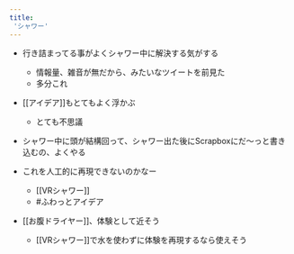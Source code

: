 ```yaml
---
title:
 'シャワー'
---
```


- 行き詰まってる事がよくシャワー中に解決する気がする
    - 情報量、雑音が無だから、みたいなツイートを前見た
    - 多分これ
- [[アイデア]]もとてもよく浮かぶ
    - とても不思議

- シャワー中に頭が結構回って、シャワー出た後にScrapboxにだ〜っと書き込むの、よくやる

- これを人工的に再現できないのかなー
    - [[VRシャワー]]
    - #ふわっとアイデア

- [[お腹ドライヤー]]、体験として近そう
    - [[VRシャワー]]で水を使わずに体験を再現するなら使えそう
